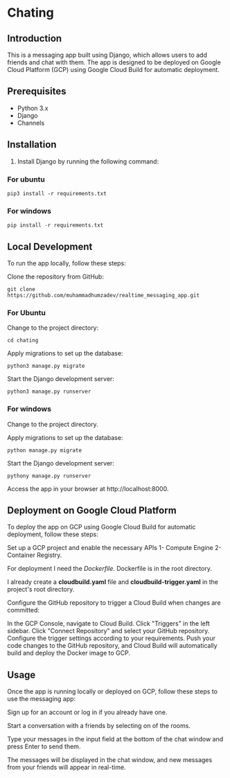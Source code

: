 # Chating

## Introduction
This is a messaging app built using Django, which allows users to add friends and chat with them. The app is designed to be deployed on Google Cloud Platform (GCP) using Google Cloud Build for automatic deployment.

## Prerequisites
- Python 3.x
- Django
- Channels

## Installation
1. Install Django by running the following command:

### For ubuntu

`pip3 install -r requirements.txt`

### For windows

`pip install -r requirements.txt`

## Local Development
To run the app locally, follow these steps:

Clone the repository from GitHub:

`git clone https://github.com/muhammadhumzadev/realtime_messaging_app.git`

### For Ubuntu

Change to the project directory:

`cd chating`

Apply migrations to set up the database:

`python3 manage.py migrate`

Start the Django development server:

`python3 manage.py runserver`

### For windows


Change to the project directory.

Apply migrations to set up the database:

`python manage.py migrate`

Start the Django development server:

`pythony manage.py runserver`

Access the app in your browser at http://localhost:8000.

## Deployment on Google Cloud Platform
To deploy the app on GCP using Google Cloud Build for automatic deployment, follow these steps:

Set up a GCP project and enable the necessary APIs 
1- Compute Engine
2- Container Registry.

For deployment I need the *Dockerfile*. Dockerfile is in the root directory.

I already create a **cloudbuild.yaml** file and **cloudbuild-trigger.yaml** in the project's root directory.

Configure the GitHub repository to trigger a Cloud Build when changes are committed:

In the GCP Console, navigate to Cloud Build.
Click "Triggers" in the left sidebar.
Click "Connect Repository" and select your GitHub repository.
Configure the trigger settings according to your requirements.
Push your code changes to the GitHub repository, and Cloud Build will automatically build and deploy the Docker image to GCP.

## Usage
Once the app is running locally or deployed on GCP, follow these steps to use the messaging app:

Sign up for an account or log in if you already have one.

Start a conversation with a friends by selecting on of the rooms.

Type your messages in the input field at the bottom of the chat window and press Enter to send them.

The messages will be displayed in the chat window, and new messages from your friends will appear in real-time.
